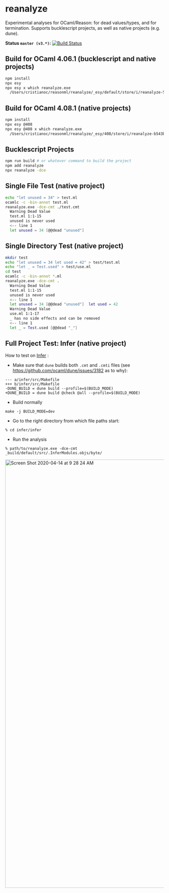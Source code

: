 # reanalyze

Experimental analyses for OCaml/Reason: for dead values/types, and for termination.
Supports bucklescript projects, as well as native projects (e.g. dune).

**Status `master (v3.*)`:** [![Build
Status](https://dev.azure.com/ccrisccris/reanalyze/_apis/build/status/cristianoc.reanalyze?branchName=master)](https://dev.azure.com/ccrisccris/reanalyze/_build/latest?definitionId=1&branchName=master)


## Build for OCaml 4.06.1 (bucklescript and native projects)
```sh
npm install
npx esy
npx esy x which reanalyze.exe
  /Users/cristianoc/reasonml/reanalyze/_esy/default/store/i/reanalyze-5574f798/bin/reanalyze.exe
```

## Build for OCaml 4.08.1 (native projects)
```sh
npm install
npx esy @408
npx esy @408 x which reanalyze.exe
  /Users/cristianoc/reasonml/reanalyze/_esy/408/store/i/reanalyze-b543bfd4/bin/reanalyze.exe
```

## Bucklescript Projects
```sh
npm run build # or whatever command to build the project
npm add reanalyze
npx reanalyze -dce 
```

## Single File Test (native project)
```sh
echo "let unused = 34" > test.ml
ocamlc -c -bin-annot test.ml
reanalyze.exe -dce-cmt ./test.cmt
  Warning Dead Value
  test.ml 1:1-15
  unused is never used
  <-- line 1
  let unused = 34 [@@dead "unused"] 
```

## Single Directory Test (native project)
```sh
mkdir test
echo "let unused = 34 let used = 42" > test/test.ml
echo "let _ = Test.used" > test/use.ml
cd test
ocamlc -c -bin-annot *.ml
reanalyze.exe -dce-cmt .
  Warning Dead Value
  test.ml 1:1-15
  unused is never used
  <-- line 1
  let unused = 34 [@@dead "unused"]  let used = 42
  Warning Dead Value
  use.ml 1:1-17
  _ has no side effects and can be removed
  <-- line 1
  let _ = Test.used [@@dead "_"] 
```

## Full Project Test: Infer (native project)
How to test on [Infer](https://github.com/facebook/infer) :

- Make sure that `dune` builds both `.cmt` and `.cmti` files (see https://github.com/ocaml/dune/issues/3182 as to why):
```
--- a/infer/src/Makefile
+++ b/infer/src/Makefile
-DUNE_BUILD = dune build --profile=$(BUILD_MODE)
+DUNE_BUILD = dune build @check @all --profile=$(BUILD_MODE)
```

- Build normally
```
make -j BUILD_MODE=dev
```

- Go to the right directory from which file paths start:
```
% cd infer/infer
```

- Run the analysis
```
% path/to/reanalyze.exe -dce-cmt _build/default/src/.InferModules.objs/byte/
```

<img width="1362" alt="Screen Shot 2020-04-14 at 9 28 24 AM" src="https://user-images.githubusercontent.com/7965335/79213744-fb2d8c00-7e49-11ea-9417-3c42bd6a3a79.png">

